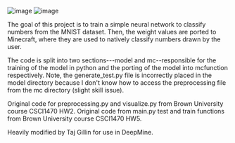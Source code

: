 ![image](https://github.com/taj-gillin/deepmine/assets/57726922/77f9235f-209e-4bc8-9499-204506fd5c17)
![image](https://github.com/taj-gillin/deepmine/assets/57726922/c0ecb917-3744-47ce-be03-2cc4a5de0291)

The goal of this project is to train a simple neural network to classify numbers from the MNIST dataset. Then, the weight values are ported to Minecraft, where they are used to natively classify numbers drawn by the user.

The code is split into two sections---model and mc--responsible for the training of the model in python and the porting of the model into mcfunction respectively. Note, the generate_test.py file is incorrectly placed in the model directory because I don't know how to access the preprocessing file from the mc directory (slight skill issue).


Original code for preprocessing.py and visualize.py from Brown University course CSCI1470 HW2.
Original code from main.py test and train functions from Brown University course CSCI1470 HW5.

Heavily modified by Taj Gillin for use in DeepMine.
